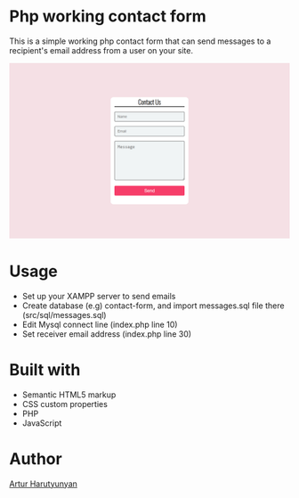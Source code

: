 # Php working contact form

This is a simple working php contact form that can send messages to a recipient's email address from a user on your site.

![.](./src/assets/preview.jpg)

# Usage

- Set up your XAMPP server to send emails
- Create database (e.g) contact-form, and import messages.sql file there (src/sql/messages.sql)
- Edit Mysql connect line (index.php line 10)
- Set receiver email address (index.php line 30)

# Built with

- Semantic HTML5 markup
- CSS custom properties
- PHP
- JavaScript

# Author

[Artur Harutyunyan](https://github.com/ArturHarutyunyan1)
